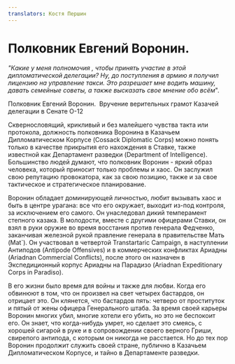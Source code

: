 ```yaml
---
translators: Костя Першин
---
```


# Полковник Евгений Воронин. 


_"Какие у меня полномочия , чтобы принять участие в этой
дипломатической делегации? Ну, до поступления в армию
я получил лицензию на управление такси.
Это разрешает мне водить машину, давать семейные советы, а также высказать свое мнение обо всём_".

 Полковник Евгений Воронин. 
Вручение верительных грамот Казачей делегации в Сенате О-12


Сквернословящий, крикливый и без малейшего чувства такта или протокола, должность полковника Воронина в Казачьем Дипломатическом Корпусе \(Cossack Diplomatic Corps\) можно понять только в качестве прикрытия его нахождения в Ставке, также известной как Департамент разведки \(Department of Intelligence\). Большинство людей думают, что полковник Воронин - яркий образ человека, который приносит только проблемы и хаос. Он заслужил свою репутацию провокатора, как за свою позицию, также и за свое тактическое и стратегическое планирование.

Воронин обладает доминирующей личностью, любит вызывать хаос и быть в центре урагана: все что его окружает, выходит из-под контроля, за исключением его самого. Он унаследовал дикий темперамент степного казака. В молодости, вместе с другими офицерами Ставки, он взял в руки оружие во время восстания против генерала Федченко, заканчивая железной рукой правление генерала в правительстве Мать \(Mat\`\). Он участвовал в четвертой Transtartaric Campaign, в наступлении Антиподов \(Antipode Offensives\) и в коммерческих конфликтах Ариадны \(Ariadnan Commercial Conflicts\), после этого он назначен в Экспедиционный корпус Ариадны на Парадизо \(Ariadnan Expeditionary Corps in Paradiso\).

В его жизни было время для войны и также для любви. Когда его обвинюют в том, что он произвел на свет четырех бастардов, он отрицает это. Он клянется, что бастардов пять: четверо от проституток и пятый от жены офицера Генерального штаба. За время своей карьеры Воронин многих убил, многие хотели его убить, но это не беспокоит его. Он знает, что когда-нибудь умрет, но сделает это смеясь, с хорошей сигарой в руке и в сопровождении своего верного Гриши, свирепого антипода, с которым он никогда не расстается. Но до тех пор Воронин продолжит служить своей стране, публично в Казачьем Дипломатическом Корпусе, и тайно в Департаменте разведки.

